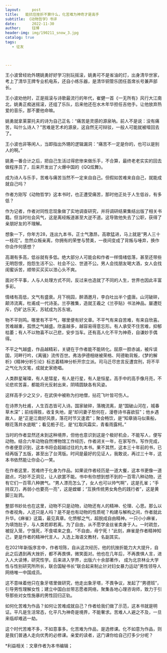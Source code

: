 ```yaml
---
layout:     post
title:   能抗住挫折不算什么，化苦难为神奇才是高手
subtitle: 《动物哲学》书评
date:       2022-11-30
author:     钰博
header-img: img/190211_snow_3.jpg
catalog: true
tags:
   - 征友
   
   

---
```


王小波曾经劝外甥姚勇好好学习别玩摇滚，姚勇可不是省油的灯，出身清华世家，考上了清华王牌专业机电系，还自小练乐器，是清华铜管乐团任首席长号兼声部长。

王小波劝他时，正是摇滚与诗歌最流行的年代，崔健一首《一无所有》风行大江南北，姚勇正痴迷摇滚，还组了乐队，后来他还在水木年华担任吉他手。让他放弃热爱的音乐，那不要他命嘛。

姚勇就拿莱蒙托夫的诗为自己正名：“痛苦是灵感的源泉呐。前人不是说：没有痛苦，叫什么诗人？”苦难是艺术的源泉，这自然无可辩驳，一般人可能就被噎回去了。

王小波也非等闲人，当即指出外甥的逻辑漏洞：“痛苦不一定是你的，也可以是别人的啊。”

姚勇一番合计之后，把自己生活过得悲惨来做乐手，不合算，最终老老实实的回去做程序员了，后来开发出了火爆中国的《QQ炫舞》。

成为诗人与乐手，苦难与痛苦当然不一定来自自己。但假如苦难来自自己，就能成就自己吗？


作者方刚写《动物哲学》这本书时，也正遭受痛苦，那时他正处于人生低谷，有多低？

作为记者，作者对同性恋现象做了实地调查研究，并将调研结果集结出版了相关书籍。但当时社会风气，这是离经叛道甚至大逆不道。这导致他失去了公职，获得了亲朋好友的不理解。

想象一下，你年方28，连出九本书，正士气激昂，高歌猛进，马上就是“男人三十一枝花”。忽然众叛亲离，你拥有的荣誉与赞美，一夜间变成了背叛与唾弃，换作你会作何感想？

高潮有多高，低谷就有多低。绝大部分人可能会和作者一样情绪低落，甚至还带些无明怨恨，抱怨生活不公、社会不公、世道不公。男人会找朋友喝大酒，女人会找闺蜜诉苦，顺带买买买以泄心头不爽。

面对不平事，人与人处理方式不同，反过来也造就了不同的人生，世界也因此丰富多彩。

情绪有高低，文气有盛衰。月下桃园，醉酒邀月，李白吐出半个盛唐。山河破碎，颠沛流离，杜甫成一代诗圣。兰亭雅集，造就王羲之《兰亭贴》书法神品。屡遭贬斥，仍旷达乐天，苏轼成为苏东坡。

物不平则鸣。哪里有不平气，哪里便有好文章。不平气有来自苦难，有来自欣喜。苦难越重，孤愤之气越盛。欣喜越多，越容易得意忘形。有人承受不住苦难，抑郁枯萎；有人不以物喜不以己悲，安步当车。还有高人化不平为神奇，自谦妙手偶得。

不平之气越盛，作品越精彩，关键在于作者能不能转化。屈原一腔赤诚，被斥误国，河畔行吟，《离骚》流传百世。弗洛伊德相继被荣格、阿德勒背叛，《梦的解析》《精神分析引论》标志着精神分析开宗立派。司马迁尽忠言反遭宫刑，将不平之气化为文笔，成就史家绝唱。

人类群星璀璨，有人是彗星，有人是行星，有人是恒星。高手中的高手像月亮，不论悲欢苦喜，都能将光反射出来，阴晴圆缺各有风姿。

这样高手少之又少，在武侠中被称为扫地僧，拈花飞叶皆可伤人。

在诗界为杜甫，人生百态皆可入诗。国家破碎，落魄流离，是“国破山河在，城春草木深”；前线得胜，收复失地，是“却问妻子愁何在，漫卷诗书喜欲狂”；他乡遇故人，是“正是江南好风景，落花时节又逢君”；聚会畅饮，是“知章骑马似乘船，眼花落井水底眠”；看见栀子花，是“红取风霜实，青看雨露柯。”


当时的作者显然还未到这种境界，但他也意识到这是个极好机会，不能写人，便写动物。结合六年动物自然博物馆工作经历，作者闭关一年，在家写作。写作完成，作者便意识到，这本书将会超越过往的九本书。果不其然，这本三十年前的书，已经再版了五版，甚至出了台湾版。时间是最好的见证人，我敢说，再过三十年，这本书依然能让你会心一笑。

在作者这里，苦难终于化身为作品。如果说作者经历是一道大餐，这本书更像一道甜点，巧妙不乏洞见，让人欲罢不能。书中有你想到想不到的一百零八种动物，还有它们一百零八种脾气。“男人漂亮怎么了，女人也可以帅气啊”，这是孔雀；“手持双刀，再弱小也要亮一亮”，这是螳螂；“互换传统男女角色的践行者”，这是黄脚三趾鹑。

整部书妙处也在这里，动物不只是动物，动物还有人的精神、伦理、心思。那么以作者视角，人还只是人吗？是不是也有动物的性质呢？构建与解构之间，作者就此升华。《麻雀》这篇，最见真章。化愤郁之气，超脱成自由精神。一只小小麻雀，为填饱肚子，与人类若即若离。为了自由，从不愿学金丝雀卖身于人。一时疏忽，被捉入笼，宁饿死，不食嗟来之食。“不自由，毋宁死！”此刻，麻雀是作者精神知己，更是作者的精神代言人。入选上海语文教材，名副其实。
 

在2021年新版序言中，作者坦陈，自从这次经历，他的抗挫折能力大大提升，自此之后遇到再大挫折，都不再畏惧，微笑面对。他也在几年后，不再畏惧人言，进入人大读博，研究性学。后来进入学界，出版六十余部著作， 成为北京林业大学性与性别研究所所长，联合国秘书长“联合起来制止针对妇女暴力运动”男性领导人网络唯一中国成员。

这不意味着他只在象牙塔里做研究，他走出象牙塔，不畏争议，发起了“男德班”，引导男性理解女性；建立中国白丝带志愿者网络，聚集各地心理咨询师，致力于引导那些对女性施暴的男性回归正轨。

如何化苦难为作品？如何让苦难成就自己？作者给我们做了示范，这本书就是明证。平凡是生活常态，化平凡为神奇是境界，不能奢求。苦难人人避之不及，一旦来临却难逃一劫。

这个时代苦难不多，不如意事多。化苦难为作品，是选修课。化不如意为作品，则是我们普通人走向优秀的必修课。亲爱的读者，这门课你给自己打多少分呢？

*利益相关：文章作者为本书编辑；
 


